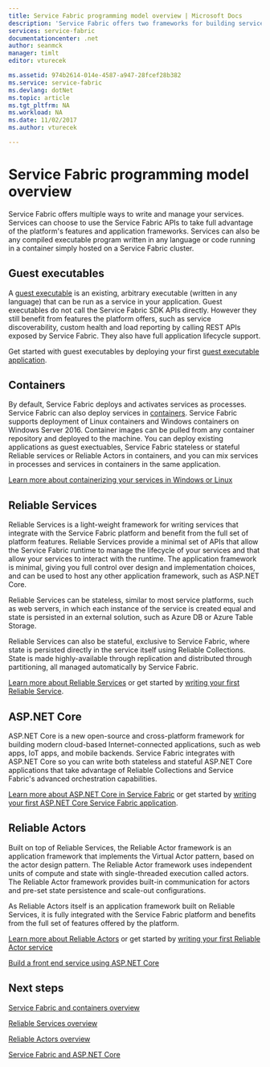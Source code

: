 ```yaml
---
title: Service Fabric programming model overview | Microsoft Docs
description: 'Service Fabric offers two frameworks for building services: the actor framework and the services framework. They offer distinct trade-offs in simplicity and control.'
services: service-fabric
documentationcenter: .net
author: seanmck
manager: timlt
editor: vturecek

ms.assetid: 974b2614-014e-4587-a947-28fcef28b382
ms.service: service-fabric
ms.devlang: dotNet
ms.topic: article
ms.tgt_pltfrm: NA
ms.workload: NA
ms.date: 11/02/2017
ms.author: vturecek

---
```

# Service Fabric programming model overview
Service Fabric offers multiple ways to write and manage your services. Services can choose to use the Service Fabric APIs to take full advantage of the platform's features and application frameworks. Services can also be any compiled executable program written in any language or code running in a container simply hosted on a Service Fabric cluster.

## Guest executables
A [guest executable](service-fabric-deploy-existing-app.md) is an existing, arbitrary executable (written in any language) that can be run as a service in your application. Guest executables do not call the Service Fabric SDK APIs directly. However they still benefit from features the platform offers, such as service discoverability, custom health and load reporting by calling REST APIs exposed by Service Fabric. They also have full application lifecycle support.

Get started with guest executables by deploying your first [guest executable application](service-fabric-deploy-existing-app.md).

## Containers
By default, Service Fabric deploys and activates services as processes. Service Fabric can also deploy services in [containers](service-fabric-containers-overview.md). Service Fabric supports deployment of Linux containers and Windows containers on Windows Server 2016. Container images can be pulled from any container repository and deployed to the machine. You can deploy existing applications as guest exectuables, Service Fabric stateless or stateful Reliable services or Reliable Actors in containers, and you can mix services in processes and services in containers in the same application.

[Learn more about containerizing your services in Windows or Linux](service-fabric-deploy-container.md)

## Reliable Services
Reliable Services is a light-weight framework for writing services that integrate with the Service Fabric platform and benefit from the full set of platform features. Reliable Services provide a minimal set of APIs that allow the Service Fabric runtime to manage the lifecycle of your services and that allow your services to interact with the runtime. The application framework is minimal, giving you full control over design and implementation choices, and can be used to host any other application framework, such as ASP.NET Core.

Reliable Services can be stateless, similar to most service platforms, such as web servers, in which each instance of the service is created equal and state is persisted in an external solution, such as Azure DB or Azure Table Storage.

Reliable Services can also be stateful, exclusive to Service Fabric, where state is persisted directly in the service itself using Reliable Collections. State is made highly-available through replication and distributed through partitioning, all managed automatically by Service Fabric.

[Learn more about Reliable Services](service-fabric-reliable-services-introduction.md) or get started by [writing your first Reliable Service](service-fabric-reliable-services-quick-start.md).

## ASP.NET Core
ASP.NET Core is a new open-source and cross-platform framework for building modern cloud-based Internet-connected applications, such as web apps, IoT apps, and mobile backends. Service Fabric integrates with ASP.NET Core so you can write both stateless and stateful ASP.NET Core applications that take advantage of Reliable Collections and Service Fabric's advanced orchestration capabilities.

[Learn more about ASP.NET Core in Service Fabric](service-fabric-reliable-services-communication-aspnetcore.md) or get started by [writing your first ASP.NET Core Service Fabric application](service-fabric-reliable-services-communication-aspnetcore.md).

## Reliable Actors
Built on top of Reliable Services, the Reliable Actor framework is an application framework that implements the Virtual Actor pattern, based on the actor design pattern. The Reliable Actor framework uses independent units of compute and state with single-threaded execution called actors. The Reliable Actor framework provides built-in communication for actors and pre-set state persistence and scale-out configurations.

As Reliable Actors itself is an application framework built on Reliable Services, it is fully integrated with the Service Fabric platform and benefits from the full set of features offered by the platform.

[Learn more about Reliable Actors](service-fabric-reliable-actors-introduction.md) or get started by [writing your first Reliable Actor service](service-fabric-reliable-actors-get-started.md)


[Build a front end service using ASP.NET Core](service-fabric-reliable-services-communication-aspnetcore.md)

## Next steps
[Service Fabric and containers overview](service-fabric-containers-overview.md)

[Reliable Services overview](service-fabric-reliable-services-introduction.md)

[Reliable Actors overview](service-fabric-reliable-actors-introduction.md)

[Service Fabric and ASP.NET Core ](service-fabric-reliable-services-communication-aspnetcore.md)




